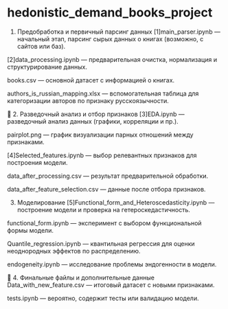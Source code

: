 # hedonistic_demand_books_project

1. Предобработка и первичный парсинг данных
[1]main_parser.ipynb — начальный этап, парсинг сырых данных о книгах (возможно, с сайтов или баз).

[2]data_processing.ipynb — предварительная очистка, нормализация и структурирование данных.

books.csv — основной датасет с информацией о книгах.

authors_is_russian_mapping.xlsx — вспомогательная таблица для категоризации авторов по признаку русскоязычности.

🔹 2. Разведочный анализ и отбор признаков
[3]EDA.ipynb — разведочный анализ данных (графики, корреляции и пр.).

pairplot.png — график визуализации парных отношений между признаками.

[4]Selected_features.ipynb — выбор релевантных признаков для построения модели.

data_after_processing.csv — результат предварительной обработки.

data_after_feature_selection.csv — данные после отбора признаков.


 3. Моделирование
[5]Functional_form_and_Heteroscedasticity.ipynb — построение модели и проверка на гетероскедастичность.

functional_form.ipynb — эксперимент с выбором функциональной формы модели.

Quantile_regression.ipynb — квантильная регрессия для оценки неоднородных эффектов по распределению.

endogeneity.ipynb — исследование проблемы эндогенности в модели.

🔹 4. Финальные файлы и дополнительные данные
Data_with_new_feature.csv — итоговый датасет с новыми признаками.

tests.ipynb — вероятно, содержит тесты или валидацию модели.
